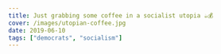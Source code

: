 ```yaml
---
title: Just grabbing some coffee in a socialist utopia ☕💰
cover: /images/utopian-coffee.jpg
date: 2019-06-10
tags: ["democrats", "socialism"]
---
```


